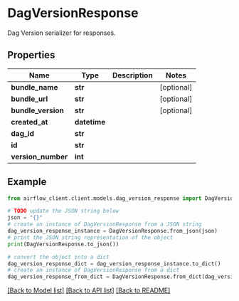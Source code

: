 # DagVersionResponse

Dag Version serializer for responses.

## Properties

Name | Type | Description | Notes
------------ | ------------- | ------------- | -------------
**bundle_name** | **str** |  | [optional] 
**bundle_url** | **str** |  | [optional] 
**bundle_version** | **str** |  | [optional] 
**created_at** | **datetime** |  | 
**dag_id** | **str** |  | 
**id** | **str** |  | 
**version_number** | **int** |  | 

## Example

```python
from airflow_client.client.models.dag_version_response import DagVersionResponse

# TODO update the JSON string below
json = "{}"
# create an instance of DagVersionResponse from a JSON string
dag_version_response_instance = DagVersionResponse.from_json(json)
# print the JSON string representation of the object
print(DagVersionResponse.to_json())

# convert the object into a dict
dag_version_response_dict = dag_version_response_instance.to_dict()
# create an instance of DagVersionResponse from a dict
dag_version_response_from_dict = DagVersionResponse.from_dict(dag_version_response_dict)
```
[[Back to Model list]](../README.md#documentation-for-models) [[Back to API list]](../README.md#documentation-for-api-endpoints) [[Back to README]](../README.md)



